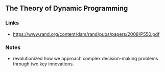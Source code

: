 ## The Theory of Dynamic Programming

### Links

* https://www.rand.org/content/dam/rand/pubs/papers/2008/P550.pdf

### Notes

* revolutionized how we approach complex decision-making problems through two key innovations. 
